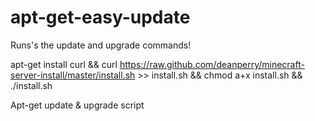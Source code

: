 apt-get-easy-update
===================

Runs's the update and upgrade commands!

apt-get install curl && curl https://raw.github.com/deanperry/minecraft-server-install/master/install.sh >> install.sh && chmod a+x install.sh && ./install.sh



Apt-get update &amp; upgrade script

